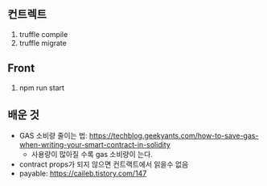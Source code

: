 ## 컨트렉트
1. truffle compile
2. truffle migrate

## Front
1. npm run start


## 배운 것
- GAS 소비량 줄이는 법: https://techblog.geekyants.com/how-to-save-gas-when-writing-your-smart-contract-in-solidity
  - 사용량이 많아질 수록 gas 소비량이 는다.
- contract props가 되지 않으면 컨트랙트에서 읽을수 없음
- payable: https://caileb.tistory.com/147